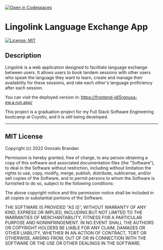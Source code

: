 [![Open in Codespaces](https://classroom.github.com/assets/launch-codespace-f4981d0f882b2a3f0472912d15f9806d57e124e0fc890972558857b51b24a6f9.svg)](https://classroom.github.com/open-in-codespaces?assignment_repo_id=10554184)

# Lingolink Language Exchange App

[![License: MIT](https://img.shields.io/badge/License-MIT-yellow.svg)](https://opensource.org/licenses/MIT)

## Description

Lingolink is a web application designed to facilitate language exchange between users. It allows users to book tandem sessions with other users who speak the language they want to learn, create and manage their availability for these sessions, and rate each other's language proficiency after each session.

You can visit the deployed version in:
https://frontend-jdi5rgnuxa-ew.a.run.app/

This project is a graduation project for my Full Stack Software Engineering bootcamp at Coyotiv, and it is still being developed.

---

## MIT License

Copyright (c) 2022 Gonzalo Brandan

Permission is hereby granted, free of charge, to any person obtaining a copy
of this software and associated documentation files (the "Software"), to deal
in the Software without restriction, including without limitation the rights
to use, copy, modify, merge, publish, distribute, sublicense, and/or sell
copies of the Software, and to permit persons to whom the Software is
furnished to do so, subject to the following conditions:

The above copyright notice and this permission notice shall be included in all
copies or substantial portions of the Software.

THE SOFTWARE IS PROVIDED "AS IS", WITHOUT WARRANTY OF ANY KIND, EXPRESS OR
IMPLIED, INCLUDING BUT NOT LIMITED TO THE WARRANTIES OF MERCHANTABILITY,
FITNESS FOR A PARTICULAR PURPOSE AND NONINFRINGEMENT. IN NO EVENT SHALL THE
AUTHORS OR COPYRIGHT HOLDERS BE LIABLE FOR ANY CLAIM, DAMAGES OR OTHER
LIABILITY, WHETHER IN AN ACTION OF CONTRACT, TORT OR OTHERWISE, ARISING FROM,
OUT OF OR IN CONNECTION WITH THE SOFTWARE OR THE USE OR OTHER DEALINGS IN THE
SOFTWARE.
